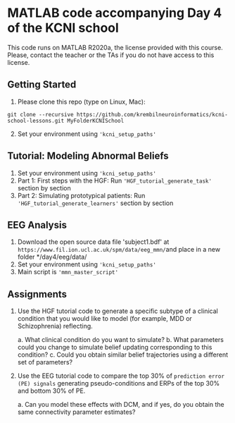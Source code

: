 MATLAB code accompanying Day 4 of the KCNI school
===============
This code runs on MATLAB R2020a, the license provided with this course. Please, contact the teacher or the TAs if you do not have access to this license.

Getting Started
---------------
1.  Please clone this repo (type on Linux, Mac):
```
git clone --recursive https://github.com/krembilneuroinformatics/kcni-school-lessons.git MyFolderKCNISchool
```
2. Set your environment using `'kcni_setup_paths'`

Tutorial: Modeling Abnormal Beliefs
------------
1. Set your environment using `'kcni_setup_paths'`
2. Part 1: First steps with the HGF: Run `'HGF_tutorial_generate_task'` section by section
3. Part 2: Simulating prototypical patients: Run `'HGF_tutorial_generate_learners'` section by section

EEG Analysis
------------
1. Download the open source data file 'subject1.bdf' at `https://www.fil.ion.ucl.ac.uk/spm/data/eeg_mmn/`and place in a new folder */day4/eeg/data/
2. Set your environment using `'kcni_setup_paths'`
3. Main script is `'mmn_master_script'`

Assignments
------------
1. Use the HGF tutorial code to generate a specific subtype of a clinical condition that you would like to model (for example, MDD or Schizophrenia) reflecting.

	a. What clinical condition do you want to simulate?
	b. What parameters could you change to simulate belief updating corresponding to this condition?
	c. Could you obtain similar belief trajectories using a different set of parameters?

2. Use the EEG tutorial code to compare the top 30% of `prediction error (PE) signals` generating pseudo-conditions and ERPs of the top 30% and bottom 30% of PE. 	

	a. Can you model these effects with DCM, and if yes, do you obtain the same connectivity parameter estimates?
